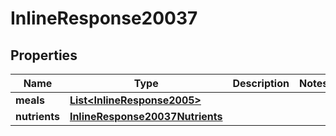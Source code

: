 

# InlineResponse20037

## Properties

Name | Type | Description | Notes
------------ | ------------- | ------------- | -------------
**meals** | [**List&lt;InlineResponse2005&gt;**](InlineResponse2005.md) |  | 
**nutrients** | [**InlineResponse20037Nutrients**](InlineResponse20037Nutrients.md) |  | 




